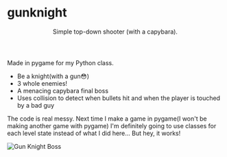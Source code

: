 # gunknight
 <header>Simple top-down shooter (with a capybara).</header>
 
 Made in pygame for my Python class.
 <ul>
  <li>Be a knight(with a gun😳)</li>
  <li>3 whole enemies!</li>
  <li>A menacing capybara final boss</li>
  <li>Uses collision to detect when bullets hit and when the player is touched by a bad guy</li>
 </ul>

The code is real messy. Next time I make a game in pygame(I won't be making another game with pygame) I'm definitely going to use classes for each level state instead of what I did here... But hey, it works!

![Gun Knight Boss](https://i.imgur.com/in6ylup.png "THE CAPYBARA")
